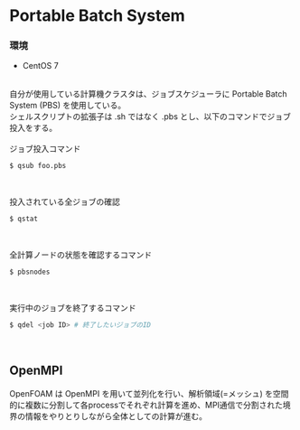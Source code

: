 # Portable Batch System
### 環境
+ CentOS 7
<br>
自分が使用している計算機クラスタは、ジョブスケジューラに Portable Batch System (PBS) を使用している。<br>
シェルスクリプトの拡張子は .sh ではなく .pbs とし、以下のコマンドでジョブ投入をする。
<br>
<br>
ジョブ投入コマンド

``` bash
$ qsub foo.pbs
```
<br>

投入されている全ジョブの確認

``` bash
$ qstat
```
<br>

全計算ノードの状態を確認するコマンド
``` bash
$ pbsnodes
```
<br>

実行中のジョブを終了するコマンド
``` bash
$ qdel <job ID> # 終了したいジョブのID
```
<br>

## OpenMPI
OpenFOAM は OpenMPI を用いて並列化を行い、解析領域(=メッシュ) を空間的に複数に分割して各processでそれぞれ計算を進め、MPI通信で分割された境界の情報をやりとりしながら全体としての計算が進む。 

